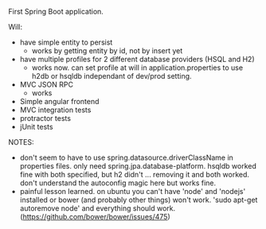 First Spring Boot application.

Will:

* have simple entity to persist
    * works by getting entity by id, not by insert yet
* have multiple profiles for 2 different database providers (HSQL and H2)
    * works now.  can set profile at will in application.properties to use h2db or hsqldb independant of dev/prod setting.
* MVC JSON RPC
    * works
* Simple angular frontend
* MVC integration tests
* protractor tests
* jUnit tests

NOTES: 
* don't seem to have to use spring.datasource.driverClassName in properties files.  only need spring.jpa.database-platform.  hsqldb worked fine with both specified, but h2 didn't ... removing it and both worked.  don't understand the autoconfig magic here but works fine.
* painful lesson learned.  on ubuntu you can't have 'node' and 'nodejs' installed or bower (and probably other things) won't work.  'sudo apt-get autoremove node' and everything should work.  (https://github.com/bower/bower/issues/475)